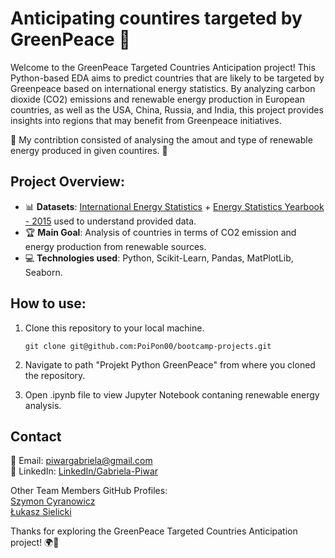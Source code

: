 #  **Anticipating countires targeted by GreenPeace** 🌳

Welcome to the GreenPeace Targeted Countries Anticipation project! This Python-based EDA aims to predict countries that are likely to be targeted by Greenpeace based on international energy statistics. By analyzing carbon dioxide (CO2) emissions and renewable energy production in European countries, as well as the USA, China, Russia, and India, this project provides insights into regions that may benefit from Greenpeace initiatives.

🌱 My contribtion consisted of analysing the amout and type of renewable energy produced in given countires. 🌱

## **Project Overview:**

- 📊 **Datasets**: [International Energy Statistics](https://www.kaggle.com/datasets/unitednations/international-energy-statstics?resource=download&select=all_energy_statistics.csv) + [Energy Statistics Yearbook - 2015](https://unstats.un.org/unsd/energystats/pubs/yearbook/documents/2015eyb.pdf) used to understand provided data.
- 🏆 **Main Goal**: Analysis of countries in terms of CO2 emission and energy production from renewable sources. 
- 💻 **Technologies used**: Python, Scikit-Learn, Pandas, MatPlotLib, Seaborn.


## **How to use:**
   
1. Clone this repository to your local machine.

       git clone git@github.com:PoiPon00/bootcamp-projects.git
   
2. Navigate to path "Projekt Python GreenPeace" from where you cloned the repository.
   
3. Open .ipynb file to view Jupyter Notebook contaning renewable energy analysis.
    

## **Contact**
📧 Email: piwargabriela@gmail.com <br>
🔗 LinkedIn: [LinkedIn/Gabriela-Piwar](https://www.linkedin.com/in/gabriela-piwar)

Other Team Members GitHub Profiles: <br> [Szymon Cyranowicz](https://github.com/szymoncyranowicz)<br>[Łukasz Sielicki](https://github.com/2023SIL)

Thanks for exploring the GreenPeace Targeted Countries Anticipation project! 🌍🌱
